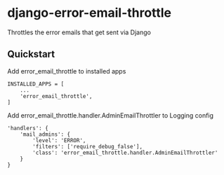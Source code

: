 # django-error-email-throttle
Throttles the error emails that get sent via Django

## Quickstart
Add error_email_throttle to installed apps
```
INSTALLED_APPS = [
    ...
    'error_email_throttle',
]
```

Add error_email_throttle.handler.AdminEmailThrottler to Logging config
```
'handlers': {
    'mail_admins': {
        'level': 'ERROR',
        'filters': ['require_debug_false'],
        'class': 'error_email_throttle.handler.AdminEmailThrottler'
    }
}
```

